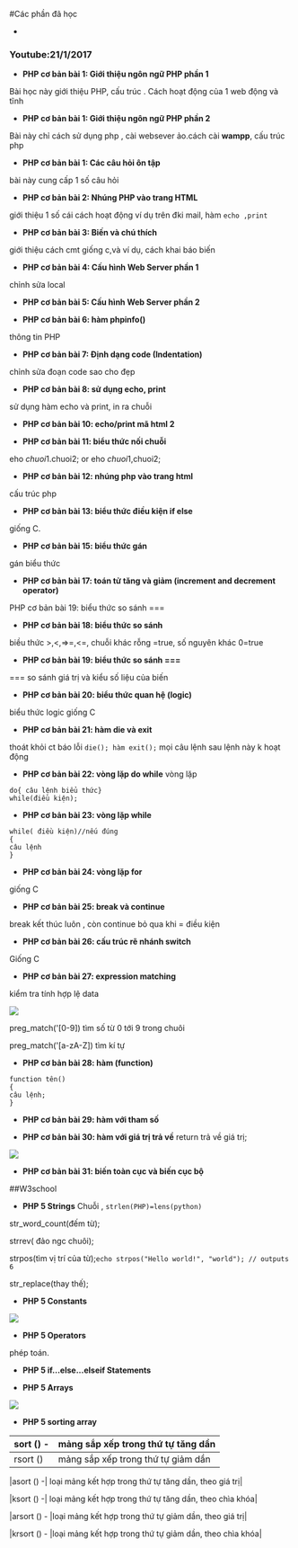 #Các phần đã học 

-
### Youtube:21/1/2017
-  **PHP cơ bản bài 1: Giới thiệu ngôn ngữ PHP phần 1** 

Bài học này giới thiệu PHP, cấu trúc . Cách hoạt động của 1 web động và tĩnh

- **PHP cơ bản bài 1: Giới thiệu ngôn ngữ PHP phần 2**

Bài này chỉ cách sử dụng php , cài websever ảo.cách cài	**wampp**, cấu trúc php

-  **PHP cơ bản bài 1: Các câu hỏi ôn tập**

bài này cung cấp 1 số câu hỏi

- **PHP cơ bản bài 2: Nhúng PHP vào trang HTML**

giới thiệu 1 số cái cách hoạt động ví dụ trên đki mail, hàm `echo ,print` 

- **PHP cơ bản bài 3: Biến và chú thích**

giới thiệu cách cmt giống c,và ví dụ, cách khai báo biến

- **PHP cơ bản bài 4: Cấu hình Web Server phần 1**

chỉnh sửa local

- **PHP cơ bản bài 5: Cấu hình Web Server phần 2**

- **PHP cơ bản bài 6: hàm phpinfo()**

thông tin PHP

- **PHP cơ bản bài 7: Định dạng code (Indentation)**

chỉnh sửa đoạn code sao cho đẹp

- **PHP cơ bản bài 8: sử dụng echo, print**

sử dụng hàm echo và print, in ra chuỗi

- **PHP cơ bản bài 10: echo/print mã html 2**

- **PHP cơ bản bài 11: biểu thức nối chuỗi**

eho $chuoi1.$chuoi2; or eho $chuoi1,$chuoi2;

- **PHP cơ bản bài 12: nhúng php vào trang html**

cấu trúc php

- **PHP cơ bản bài 13: biểu thức điều kiện if else**

giống C.

- **PHP cơ bản bài 15: biểu thức gán**

gán biểu thức

- **PHP cơ bản bài 17: toán tử tăng và giảm (increment and decrement operator)**

PHP cơ bản bài 19: biểu thức so sánh ===

- **PHP cơ bản bài 18: biểu thức so sánh**

biều thức >,<,=>=,<=, chuỗi khác rỗng =true, số nguyên khác 0=true
- **PHP cơ bản bài 19: biểu thức so sánh ===**

=== so sánh giá trị và kiểu số liệu của biến

- **PHP cơ bản bài 20: biểu thức quan hệ (logic)**

biểu thức logic giống C

- **PHP cơ bản bài 21: hàm die và exit**

thoát khỏi ct báo lỗi `die(); hàm exit();` mọi câu lệnh sau lệnh này k hoạt động

- **PHP cơ bản bài 22: vòng lặp do while**
vòng lặp
```
do{ câu lệnh biểu thức}
while(điều kiện);
```
- **PHP cơ bản bài 23: vòng lặp while**

```
while( điều kiện)//nếu đúng
{
câu lệnh
}
```
- **PHP cơ bản bài 24: vòng lặp for**

giống C

- **PHP cơ bản bài 25: break và continue**

break kết thúc luôn , còn continue bỏ qua khi = điều kiện

- **PHP cơ bản bài 26: cấu trúc rẽ nhánh switch**

Giống C
- **PHP cơ bản bài 27: expression matching**

kiểm tra tính hợp lệ data

<img src="http://image.prntscr.com/image/f3f1461178654da7855ccd55d4c305ff.png">

preg_match('[0-9]) tìm số từ 0 tới 9 trong chuôi


preg_match('[a-zA-Z]) tìm kí tự 

- **PHP cơ bản bài 28: hàm (function)**

```
function tên()
{
câu lệnh;
}
```
- **PHP cơ bản bài 29: hàm với tham số**

- **PHP cơ bản bài 30: hàm với giá trị trả về**
return trả về giá trị;

<img src="http://image.prntscr.com/image/e2673293dbb54d0cb131e2a531408c48.png">

- **PHP cơ bản bài 31: biến toàn cục và biến cục bộ**

##W3school
- **PHP 5 Strings**
Chuỗi , `strlen(PHP)=lens(python)`

str_word_count(đếm từ);

strrev( đảo ngc chuôi);

strpos(tìm vị trí của từ);`echo strpos("Hello world!", "world"); // outputs 6`

str_replace(thay thế);

- **PHP 5 Constants**

<img src="http://image.prntscr.com/image/3b67340ff7fa4e138214f00dde9c9bb6.png">

- **PHP 5 Operators**

phép toán.
- **PHP 5 if...else...elseif Statements**

- **PHP 5 Arrays**

<img src="http://image.prntscr.com/image/a141dbbe6d004d0999dec234b07cc070.png">

- **PHP 5 sorting array**

|sort () -| mảng sắp xếp trong thứ tự tăng dần|
|-----------------|---------------------------|
|rsort () |mảng sắp xếp trong thứ tự giảm dần 

|asort () -| loại mảng kết hợp trong thứ tự tăng dần, theo giá trị|

|ksort () -| loại mảng kết hợp trong thứ tự tăng dần, theo chìa khóa|

|arsort () - |loại mảng kết hợp trong thứ tự giảm dần, theo giá trị|

|krsort () - |loại mảng kết hợp trong thứ tự giảm dần, theo chìa khóa|








